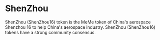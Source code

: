 # ShenZhou
ShenZhou (ShenZhou16) token is the MeMe token of China's aerospace Shenzhou 16 to help China's aerospace industry. ShenZhou (ShenZhou16) tokens have a strong community consensus.
